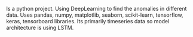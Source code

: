 Is a python project. Using DeepLearning to find the anomalies in different data.
Uses pandas, numpy, matplotlib, seaborn, scikit-learn, tensorflow, keras, tensorboard libraries.
Its primarily timeseries data so model architecture is using LSTM.
